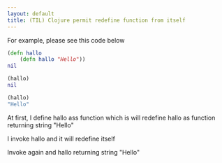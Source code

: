 ```yaml
---
layout: default
title: (TIL) Clojure permit redefine function from itself
---
```

For example, please see this code below
~~~ clojure
(defn hallo
    (defn hallo "Hello"))
nil

(hallo)
nil

(hallo)
"Hello"
~~~
At first, I define hallo ass function which is will redefine hallo as function returning string "Hello"

I invoke hallo and it will redefine itself

Invoke again and hallo returning string "Hello"
